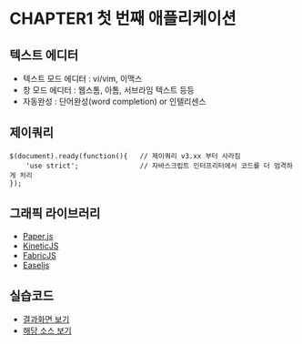 # CHAPTER1  첫 번째 애플리케이션

## 텍스트 에디터

* 텍스트 모드 에디터 : vi/vim, 이맥스
* 창 모드 에디터 : 웹스톰, 아톰, 서브라임 텍스트 등등
* 자동완성 : 단어완성\(word completion\) or 인텔리센스

## 제이쿼리

```
$(document).ready(function(){   // 제이쿼리 v3.xx 부터 사라짐
    'use strict';               // 자바스크립트 인터프리터에서 코드를 더 엄격하게 처리
});
```

## 그래픽 라이브러리

* [Paper.js](http://paperjs.org/)
* [KineticJS](http://kineticjs.com/)
* [FabricJS](http://fabricjs.com/)
* [Easeljs](https://www.createjs.com/easeljs)

## 실습코드

* [결과화면 보기](https://yeony1011.github.io/2019script_ex/learning-javascript/chapter1/index.html)
* [해당 소스 보기](https://github.com/yeony1011/2019script_ex/blob/master/learning-javascript/chapter1/js/main.js)


